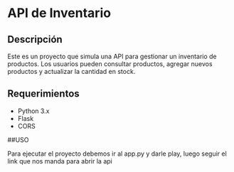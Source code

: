 # API de Inventario

## Descripción

Este es un proyecto que simula una API para gestionar un inventario de productos. Los usuarios pueden consultar productos, agregar nuevos productos y actualizar la cantidad en stock.

## Requerimientos

- Python 3.x
- Flask
- CORS

##USO

Para ejecutar el proyecto debemos ir al app.py y darle play, luego seguir el link que nos manda para abrir la api


